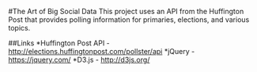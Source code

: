 #The Art of Big Social Data
This project uses an API from the Huffington Post that provides polling information for primaries, elections, and various topics.

##Links
*Huffington Post API - http://elections.huffingtonpost.com/pollster/api
*jQuery - https://jquery.com/
*D3.js - http://d3js.org/
